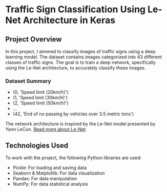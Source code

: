 # Traffic Sign Classification Using Le-Net Architecture in Keras

## Project Overview

In this project, I aimmed to classify images of traffic signs using a deep learning model. The dataset contains images categorized into 43 different classes of traffic signs. The goal is to train a deep network, specifically using the Le-Net architecture, to accurately classify these images.

### Dataset Summary

- (0, 'Speed limit (20km/h)') 
- (1, 'Speed limit (30km/h)')
- (2, 'Speed limit (50km/h)')
- ...
- (42, 'End of no passing by vehicles over 3.5 metric tons')

The network architecture is inspired by the Le-Net model presented by Yann LeCun. [Read more about Le-Net](http://yann.lecun.com/exdb/publis/pdf/lecun-01a.pdf).

## Technologies Used

To work with the project, the following Python libraries are used:

- Pickle: For loading and saving data
- Seaborn & Matplotlib: For data visualization
- Pandas: For data manipulation
- NumPy: For data statistical analysis

